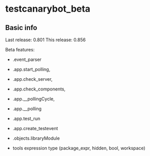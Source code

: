 # testcanarybot_beta
 
## Basic info
Last release: 0.801
This release: 0.856

Beta features: 
 - .event_parser
 - .app.start_polling,
 - .app.check_server,
 - .app.check_components,
 - .app.__pollingCycle,
 - .app.__polling
 - .app.test_run
 - .app.create_testevent
 - .objects.libraryModule
 
 - tools expression type (package_expr, hidden, bool, workspace)

